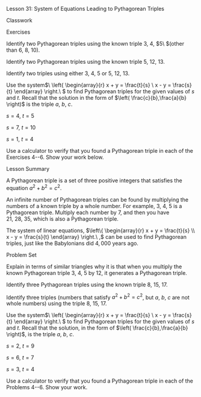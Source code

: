 Lesson 31: System of Equations Leading to Pythagorean Triples

Classwork

Exercises

Identify two Pythagorean triples using the known triple $3$,$\ 4$,
$5\ $(other than $6$,$\ 8$,$\ 10).$

Identify two Pythagorean triples using the known triple
$5$,$\ 12$,$\ 13.$

Identify two triples using either $3$,$\ 4$, $5$ or $5$,$\ 12$,$\ 13.$

Use the system$\ \left\{ \begin{array}{r}
x + y = \frac{t}{s} \\
x - y = \frac{s}{t}
\end{array} \right.\ $ to find Pythagorean triples for the given values
of $s$ and $t.$ Recall that the solution in the form of
$\left( \frac{c}{b},\frac{a}{b} \right)$ is the triple $a$,$\ b$,$\ c$.

$s = 4$, $t = 5$

$s = 7$, $t = 10$

$s = 1$, $t = 4$

Use a calculator to verify that you found a Pythagorean triple in each
of the Exercises 4--6. Show your work below.

Lesson Summary

A Pythagorean triple is a set of three positive integers that satisfies
the equation $a^{2} + b^{2} = c^{2}.$

An infinite number of Pythagorean triples can be found by multiplying
the numbers of a known triple by a whole number. For example, $3$, $4$,
$5$ is a Pythagorean triple. Multiply each number by $7$, and then you
have $21$,$\ 28$,$\ 35$, which is also a Pythagorean triple.

The system of linear equations, $\left\{ \begin{array}{r}
x + y = \frac{t}{s} \\
x - y = \frac{s}{t}
\end{array} \right.\ ,$ can be used to find Pythagorean triples, just
like the Babylonians did $4,000$ years ago.

Problem Set

Explain in terms of similar triangles why it is that when you multiply
the known Pythagorean triple $3$,$\ 4$, $5$ by $12$, it generates a
Pythagorean triple.

Identify three Pythagorean triples using the known triple
$8$,$\ 15$,$\ 17.$

Identify three triples (numbers that satisfy $a^{2} + b^{2} = c^{2}$,
but $a$,$\ b$,$\ c$ are not whole numbers) using the triple
$8$,$\ 15$,$\ 17$.

Use the system$\ \left\{ \begin{array}{r}
x + y = \frac{t}{s} \\
x - y = \frac{s}{t}
\end{array} \right.\ $ to find Pythagorean triples for the given values
of $s$ and $t$. Recall that the solution, in the form of
$\left( \frac{c}{b},\frac{a}{b} \right)$, is the triple $a$,$\ b$,$\ c.$

$s = 2$, $t = 9$

$s = 6$, $t = 7$

$s = 3$, $t = 4$

Use a calculator to verify that you found a Pythagorean triple in each
of the Problems 4--6. Show your work.
